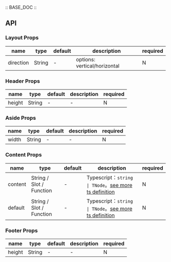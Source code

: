 :: BASE_DOC ::

## API


### Layout Props

name | type | default | description | required
-- | -- | -- | -- | --
direction | String | - | options: vertical/horizontal | N


### Header Props

name | type | default | description | required
-- | -- | -- | -- | --
height | String | - | \- | N


### Aside Props

name | type | default | description | required
-- | -- | -- | -- | --
width | String | - | \- | N


### Content Props

name | type | default | description | required
-- | -- | -- | -- | --
content | String / Slot / Function | - | Typescript：`string \| TNode`。[see more ts definition](https://github.com/Tencent/tdesign-vue-next/blob/develop/packages/components/common.ts) | N
default | String / Slot / Function | - | Typescript：`string \| TNode`。[see more ts definition](https://github.com/Tencent/tdesign-vue-next/blob/develop/packages/components/common.ts) | N


### Footer Props

name | type | default | description | required
-- | -- | -- | -- | --
height | String | - | \- | N
